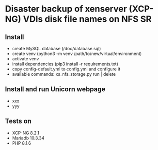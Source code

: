 # Disaster backup of xenserver (XCP-NG) VDIs disk file names on NFS SR


## Install

- create MySQL database (/doc/database.sql)
- create venv (python3 -m venv /path/to/new/virtual/environment)
- activate venv
- install dependencies (pip3 install -r requirements.txt)
- copy config-default.yml to config.yml and configure it
- available commands: xs_nfs_storage.py run | delete

## Install and run Unicorn webpage

- xxx
- yyy

## Tests on
- XCP-NG 8.2.1
- Mariadb 10.3.34
- PHP 8.1.6